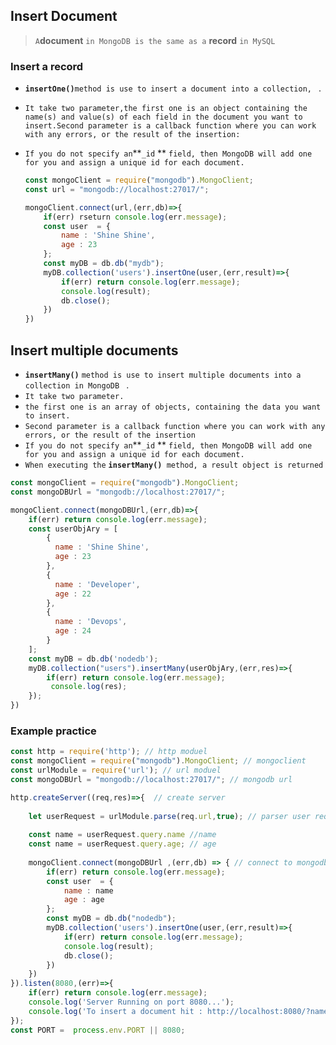 ## Insert Document

> ` A `**document** `in MongoDB is the same as a` **record** `in MySQL`



### Insert a record

- **`insertOne()`**`method is use to insert a document into a collection, ` .

- `It take two parameter,the first one is an object containing the name(s) and value(s) of each field in the document you want to insert.Second parameter is a callback function where you can work with any errors, or the result of the insertion:`

- `If you do not specify an`**`_id` ** `field, then MongoDB will add one for you and assign a unique id for each document.`

  ```js
  const mongoClient = require("mongodb").MongoClient;
  const url = "mongodb://localhost:27017/";
  
  mongoClient.connect(url,(err,db)=>{
      if(err) rseturn console.log(err.message);
      const user  = {
          name : 'Shine Shine',
          age : 23
      };
      const myDB = db.db("mydb");
      myDB.collection('users').insertOne(user,(err,result)=>{
          if(err) return console.log(err.message);
          console.log(result);
          db.close();
      })
  })
  ```





## Insert multiple documents 

- **`insertMany()`**  `method is use to insert multiple documents into a collection in MongoDB ` .
- `It take two parameter.`
- `the first one is an array of objects, containing the data you want to insert.`
- `Second parameter is a callback function where you can work with any errors, or the result of the insertion`
- `If you do not specify an`**`_id` ** `field, then MongoDB will add one for you and assign a unique id for each document.`
- `When executing the` **`insertMany()`**` method, a result object is returned`

```js
const mongoClient = require("mongodb").MongoClient;
const mongoDBUrl = "mongodb://localhost:27017/";

mongoClient.connect(mongoDBUrl,(err,db)=>{
    if(err) return console.log(err.message);
    const userObjAry = [
        {
          name : 'Shine Shine',
          age : 23
        },
        {
          name : 'Developer',
          age : 22
        },
        {
          name : 'Devops',
          age : 24
        }
    ];
    const myDB = db.db('nodedb');
    myDB.collection("users").insertMany(userObjAry,(err,res)=>{
        if(err) return console.log(err.message);
         console.log(res);
    });
})
```







### Example practice

```js
const http = require('http'); // http moduel
const mongoClient = require("mongodb").MongoClient; // mongoclient
const urlModule = require('url'); // url moduel
const mongoDBUrl = "mongodb://localhost:27017/"; // mongodb url 

http.createServer((req,res)=>{  // create server
    
    let userRequest = urlModule.parse(req.url,true); // parser user request
    
    const name = userRequest.query.name //name 
    const name = userRequest.query.age; // age
    
    mongoClient.connect(mongoDBUrl ,(err,db) => { // connect to mongodb
        if(err) return console.log(err.message); 
        const user  = {
            name : name
            age : age
        };
        const myDB = db.db("nodedb");        
        myDB.collection('users').insertOne(user,(err,result)=>{
            if(err) return console.log(err.message);
            console.log(result);
            db.close();
        })
    })
}).listen(8080,(err)=>{
    if(err) return console.log(err.message);
    console.log('Server Running on port 8080...'); 
    console.log('To insert a document hit : http://localhost:8080/?name=yourname&age=yourname');
});
const PORT =  process.env.PORT || 8080;
```




